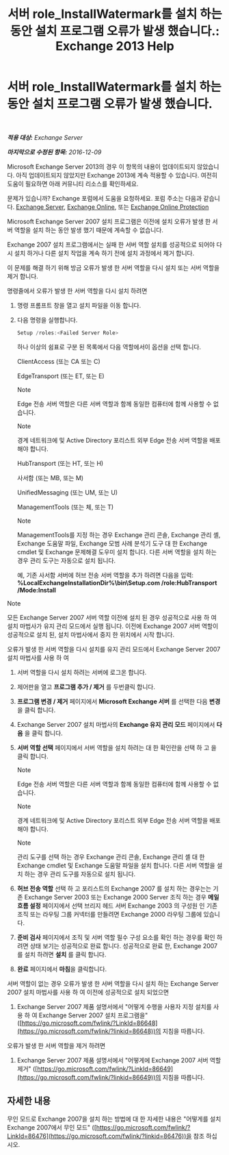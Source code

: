 ﻿---
title: '서버 role_InstallWatermark를 설치 하는 동안 설치 프로그램 오류가 발생 했습니다.: Exchange 2013 Help'
TOCTitle: 서버 role_InstallWatermark를 설치 하는 동안 설치 프로그램 오류가 발생 했습니다.
ms:assetid: ad89ebd5-f9bb-40c1-8811-09b145c2b341
ms:mtpsurl: https://technet.microsoft.com/ko-kr/library/ms.exch.setupreadiness.installwatermark(v=EXCHG.150)
ms:contentKeyID: 50483922
ms.date: 05/22/2018
mtps_version: v=EXCHG.150
ms.translationtype: MT
---

# 서버 role\_InstallWatermark를 설치 하는 동안 설치 프로그램 오류가 발생 했습니다.

 

_<strong>적용 대상:</strong> Exchange Server_

_<strong>마지막으로 수정된 항목:</strong> 2016-12-09_

Microsoft Exchange Server 2013의 경우 이 항목의 내용이 업데이트되지 않았습니다. 아직 업데이트되지 않았지만 Exchange 2013에 계속 적용할 수 있습니다. 여전히 도움이 필요하면 아래 커뮤니티 리소스를 확인하세요.

문제가 있습니까? Exchange 포럼에서 도움을 요청하세요. 포럼 주소는 다음과 같습니다. [Exchange Server](https://go.microsoft.com/fwlink/p/?linkid=60612), [Exchange Online](https://go.microsoft.com/fwlink/p/?linkid=267542), 또는 [Exchange Online Protection](https://go.microsoft.com/fwlink/p/?linkid=285351)

Microsoft Exchange Server 2007 설치 프로그램은 이전에 설치 오류가 발생 한 서버 역할을 설치 하는 동안 발생 했기 때문에 계속할 수 없습니다.

Exchange 2007 설치 프로그램에서는 실패 한 서버 역할 설치를 성공적으로 되어야 다시 설치 하거나 다른 설치 작업을 계속 하기 전에 설치 과정에서 제거 합니다.

이 문제를 해결 하기 위해 방금 오류가 발생 한 서버 역할을 다시 설치 또는 서버 역할을 제거 합니다.

명령줄에서 오류가 발생 한 서버 역할을 다시 설치 하려면

1.  명령 프롬프트 창을 열고 설치 파일을 이동 합니다.

2.  다음 명령을 실행합니다.
    
    ```powershell
    Setup /roles:<Failed Server Role>
    ```
    
    하나 이상의 쉼표로 구분 된 목록에서 다음 역할에서이 옵션을 선택 합니다.
    
    ClientAccess (또는 CA 또는 C)
    
    EdgeTransport (또는 ET, 또는 E)
    

    > [!NOTE]  
    > Edge 전송 서버 역할은 다른 서버 역할과 함께 동일한 컴퓨터에 함께 사용할 수 없습니다.

    

    > [!NOTE]  
    > 경계 네트워크에 및 Active Directory 포리스트 외부 Edge 전송 서버 역할을 배포 해야 합니다.

    
    HubTransport (또는 HT, 또는 H)
    
    사서함 (또는 MB, 또는 M)
    
    UnifiedMessaging (또는 UM, 또는 U)
    
    ManagementTools (또는 체, 또는 T)
    

    > [!NOTE]  
    > ManagementTools를 지정 하는 경우 Exchange 관리 콘솔, Exchange 관리 셸, Exchange 도움말 파일, Exchange 모범 사례 분석기 도구 대 한 Exchange cmdlet 및 Exchange 문제해결 도우미 설치 합니다. 다른 서버 역할을 설치 하는 경우 관리 도구는 자동으로 설치 됩니다.

    
    예, 기존 사서함 서버에 허브 전송 서버 역할을 추가 하려면 다음을 입력: <strong>%LocalExchangeInstallationDir%\\bin\\Setup.com /role:HubTransport /Mode:Install</strong>


> [!NOTE]  
> 모든 Exchange Server 2007 서버 역할 이전에 설치 된 경우 성공적으로 사용 하 여 설치 마법사가 유지 관리 모드에서 실행 됩니다. 이전에 Exchange 2007 서버 역할이 성공적으로 설치 된, 설치 마법사에서 중지 한 위치에서 시작 합니다.



오류가 발생 한 서버 역할을 다시 설치를 유지 관리 모드에서 Exchange Server 2007 설치 마법사를 사용 하 여

1.  서버 역할을 다시 설치 하려는 서버에 로그온 합니다.

2.  제어판을 열고 <strong>프로그램 추가 / 제거</strong> 를 두번클릭 합니다.

3.  <strong>프로그램 변경 / 제거</strong> 페이지에서 <strong>Microsoft Exchange 서버</strong> 를 선택한 다음 <strong>변경</strong> 을 클릭 합니다.

4.  Exchange Server 2007 설치 마법사의 <strong>Exchange 유지 관리 모드</strong> 페이지에서 <strong>다음</strong> 을 클릭 합니다.

5.  <strong>서버 역할 선택</strong> 페이지에서 서버 역할을 설치 하려는 대 한 확인란을 선택 하 고 을 클릭 합니다.
    

    > [!NOTE]  
    > Edge 전송 서버 역할은 다른 서버 역할과 함께 동일한 컴퓨터에 함께 사용할 수 없습니다.

    

    > [!NOTE]  
    > 경계 네트워크에 및 Active Directory 포리스트 외부 Edge 전송 서버 역할을 배포 해야 합니다.

    

    > [!NOTE]  
    > 관리 도구를 선택 하는 경우 Exchange 관리 콘솔, Exchange 관리 셸 대 한 Exchange cmdlet 및 Exchange 도움말 파일을 설치 합니다. 다른 서버 역할을 설치 하는 경우 관리 도구를 자동으로 설치 됩니다.



6.  <strong>허브 전송 역할</strong> 선택 하 고 포리스트의 Exchange 2007 를 설치 하는 경우는는 기존 Exchange Server 2003 또는 Exchange 2000 Server 조직 하는 경우 <strong>메일 흐름 설정</strong> 페이지에서 선택 브리지 헤드 서버 Exchange 2003 의 구성원 인 기존 조직 또는 라우팅 그룹 커넥터를 만들려면 Exchange 2000 라우팅 그룹에 있습니다.

7.  <strong>준비 검사</strong> 페이지에서 조직 및 서버 역할 필수 구성 요소를 확인 하는 경우를 확인 하려면 상태 보기는 성공적으로 완료 합니다. 성공적으로 완료 한, Exchange 2007 를 설치 하려면 <strong>설치</strong> 를 클릭 합니다.

8.  <strong>완료</strong> 페이지에서 <strong>마침</strong>을 클릭합니다.

서버 역할이 없는 경우 오류가 발생 한 서버 역할을 다시 설치 하는 Exchange Server 2007 설치 마법사를 사용 하 여 이전에 성공적으로 설치 되었으면

1.  Exchange Server 2007 제품 설명서에서 "어떻게 수행을 사용자 지정 설치를 사용 하 여 Exchange Server 2007 설치 프로그램을" ([https://go.microsoft.com/fwlink/?LinkId=86648](https://go.microsoft.com/fwlink/?linkid=86648))의 지침을 따릅니다.

오류가 발생 한 서버 역할을 제거 하려면

1.  Exchange Server 2007 제품 설명서에서 "어떻게에 Exchange 2007 서버 역할 제거" ([https://go.microsoft.com/fwlink/?LinkId=86649](https://go.microsoft.com/fwlink/?linkid=86649))의 지침을 따릅니다.

## 자세한 내용

무인 모드로 Exchange 2007을 설치 하는 방법에 대 한 자세한 내용은 "어떻게를 설치 Exchange 2007에서 무인 모드" ([https://go.microsoft.com/fwlink/?LinkId=86476](https://go.microsoft.com/fwlink/?linkid=86476))을 참조 하십시오.

